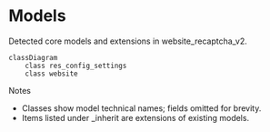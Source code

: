 # Models

Detected core models and extensions in website_recaptcha_v2.

```mermaid
classDiagram
    class res_config_settings
    class website
```

Notes
- Classes show model technical names; fields omitted for brevity.
- Items listed under _inherit are extensions of existing models.
